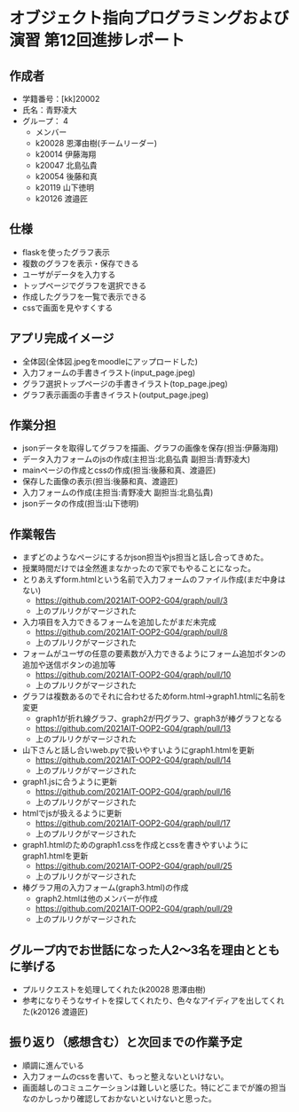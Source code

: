 # オブジェクト指向プログラミングおよび演習 第12回進捗レポート  
  
## 作成者
- 学籍番号：[kk]20002
- 氏名：青野凌大
- グループ： 4
    - メンバー
    - k20028 恩澤由樹(チームリーダー)
    - k20014 伊藤海翔
    - k20047 北島弘貴
    - k20054 後藤和真
    - k20119 山下徳明
    - k20126 渡邉匠  

## 仕様
- flaskを使ったグラフ表示
- 複数のグラフを表示・保存できる
- ユーザがデータを入力する
- トップページでグラフを選択できる
- 作成したグラフを一覧で表示できる
- cssで画面を見やすくする

## アプリ完成イメージ
- 全体図(全体図.jpegをmoodleにアップロードした)
- 入力フォームの手書きイラスト(input_page.jpeg)
- グラフ選択トップページの手書きイラスト(top_page.jpeg)
- グラフ表示画面の手書きイラスト(output_page.jpeg)

## 作業分担
- jsonデータを取得してグラフを描画、グラフの画像を保存(担当:伊藤海翔)
- データ入力フォームのjsの作成(主担当:北島弘貴 副担当:青野凌大)
- mainページの作成とcssの作成(担当:後藤和真、渡邉匠)
- 保存した画像の表示(担当:後藤和真、渡邉匠)
- 入力フォームの作成(主担当:青野凌大 副担当:北島弘貴)
- jsonデータの作成(担当:山下徳明)

## 作業報告
- まずどのようなページにするかjson担当やjs担当と話し合ってきめた。
- 授業時間だけでは全然進まなかったので家でもやることになった。
- とりあえずform.htmlという名前で入力フォームのファイル作成(まだ中身はない)
  - https://github.com/2021AIT-OOP2-G04/graph/pull/3 
  - 上のプルリクがマージされた
- 入力項目を入力できるフォームを追加したがまだ未完成
  - https://github.com/2021AIT-OOP2-G04/graph/pull/8
  - 上のプルリクがマージされた
- フォームがユーザの任意の要素数が入力できるようにフォーム追加ボタンの追加や送信ボタンの追加等
  - https://github.com/2021AIT-OOP2-G04/graph/pull/10
  - 上のプルリクがマージされた
- グラフは複数あるのでそれに合わせるためform.html->graph1.htmlに名前を変更
  - graph1が折れ線グラフ、graph2が円グラフ、graph3が棒グラフとなる  
  - https://github.com/2021AIT-OOP2-G04/graph/pull/13
  - 上のプルリクがマージされた
- 山下さんと話し合いweb.pyで扱いやすいようにgraph1.htmlを更新
  - https://github.com/2021AIT-OOP2-G04/graph/pull/14
  - 上のプルリクがマージされた
- graph1.jsに合うように更新
  - https://github.com/2021AIT-OOP2-G04/graph/pull/16
  - 上のプルリクがマージされた
- htmlでjsが扱えるように更新
  - https://github.com/2021AIT-OOP2-G04/graph/pull/17
  - 上のプルリクがマージされた
- graph1.htmlのためのgraph1.cssを作成とcssを書きやすいようにgraph1.htmlを更新
  - https://github.com/2021AIT-OOP2-G04/graph/pull/25
  - 上のプルリクがマージされた
- 棒グラフ用の入力フォーム(graph3.html)の作成
  - graph2.htmlは他のメンバーが作成
  - https://github.com/2021AIT-OOP2-G04/graph/pull/29
  - 上のプルリクがマージされた

## グループ内でお世話になった人2〜3名を理由とともに挙げる
- プルリクエストを処理してくれた(k20028 恩澤由樹)
- 参考になりそうなサイトを探してくれたり、色々なアイディアを出してくれた(k20126 渡邉匠)

## 振り返り（感想含む）と次回までの作業予定
- 順調に進んでいる
- 入力フォームのcssを書いて、もっと整えないといけない。
- 画面越しのコミュニケーションは難しいと感じた。特にどこまでが誰の担当なのかしっかり確認しておかないといけないと思った。

